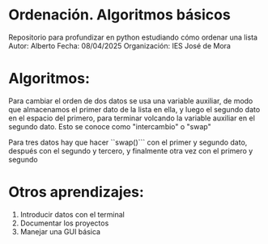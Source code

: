 # Ordenación. Algoritmos básicos
Repositorio para profundizar en python estudiando cómo ordenar una lista
Autor: Alberto
Fecha: 08/04/2025
Organización: IES José de Mora

# Algoritmos:
Para cambiar el orden de dos datos se usa una variable auxiliar, de modo que almacenamos
el primer dato de la lista en ella, y luego el segundo dato en el espacio del primero,
para terminar volcando la variable auxiliar en el segundo dato. Esto se conoce como
"intercambio" o "swap"

Para tres datos hay que hacer ``swap()``` con el primer y segundo dato, después con el
segundo y tercero, y finalmente otra vez con el primero y segundo

# Otros aprendizajes:
1. Introducir datos con el terminal
2. Documentar los proyectos
3. Manejar una GUI básica 